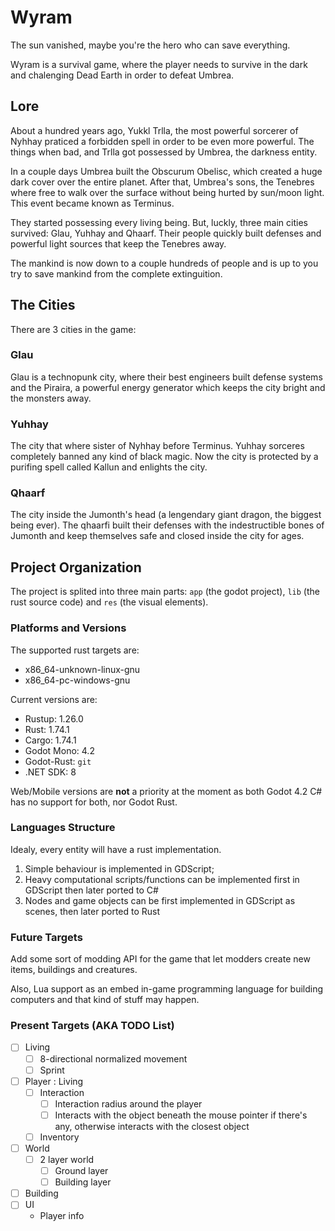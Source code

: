 # Wyram

The sun vanished, maybe you're the hero who can save everything.

Wyram is a survival game, where the player needs to survive in the dark and chalenging Dead Earth in order to defeat Umbrea.

## Lore

About a hundred years ago, Yukkl Trlla, the most powerful sorcerer of Nyhhay praticed a forbidden spell in order to be even more powerful. The things when bad, and Trlla got possessed by Umbrea, the darkness entity.

In a couple days Umbrea built the Obscurum Obelisc, which created a huge dark cover over the entire planet. After that, Umbrea's sons, the Tenebres where free to walk over the surface without being hurted by sun/moon light. This event became known as Terminus.

They started possessing every living being. But, luckly, three main cities survived: Glau, Yuhhay and Qhaarf. Their people quickly built defenses and powerful light sources that keep the Tenebres away.

The mankind is now down to a couple hundreds of people and is up to you try to save mankind from the complete extinguition.

## The Cities

There are 3 cities in the game:

### Glau

Glau is a technopunk city, where their best engineers built defense systems and the Piraira, a powerful energy generator which keeps the city bright and the monsters away.

### Yuhhay

The city that where sister of Nyhhay before Terminus. Yuhhay sorceres completely banned any kind of black magic. Now the city is protected by a purifing spell called Kallun and enlights the city.

### Qhaarf

The city inside the Jumonth's head (a lengendary giant dragon, the biggest being ever). The qhaarfi built their defenses with the indestructible bones of Jumonth and keep themselves safe and closed inside the city for ages.

## Project Organization

The project is splited into three main parts: `app` (the godot project), `lib` (the rust source code) and `res` (the visual elements).

### Platforms and Versions

The supported rust targets are:

- x86_64-unknown-linux-gnu
- x86_64-pc-windows-gnu

Current versions are:

- Rustup: 1.26.0
- Rust: 1.74.1
- Cargo: 1.74.1
- Godot Mono: 4.2
- Godot-Rust: `git`
- .NET SDK: 8

Web/Mobile versions are **not** a priority at the moment as both Godot 4.2 C# has no support for both, nor Godot Rust.

### Languages Structure

Idealy, every entity will have a rust implementation.

1. Simple behaviour is implemented in GDScript;
2. Heavy computational scripts/functions can be implemented first in GDScript then later ported to C#
3. Nodes and game objects can be first implemented in GDScript as scenes, then later ported to Rust

### Future Targets

Add some sort of modding API for the game that let modders create new items, buildings and creatures.

Also, Lua support as an embed in-game programming language for building computers and that kind of stuff may happen.

### Present Targets (AKA TODO List)

- [ ] Living
  - [ ] 8-directional normalized movement
  - [ ] Sprint
- [ ] Player : Living
  - [ ] Interaction
    - [ ] Interaction radius around the player
    - [ ] Interacts with the object beneath the mouse pointer if there's any, otherwise interacts with the closest object
  - [ ] Inventory
- [ ] World
  - [ ] 2 layer world
    - [ ] Ground layer
    - [ ] Building layer
- [ ] Building
- [ ] UI
  - Player info